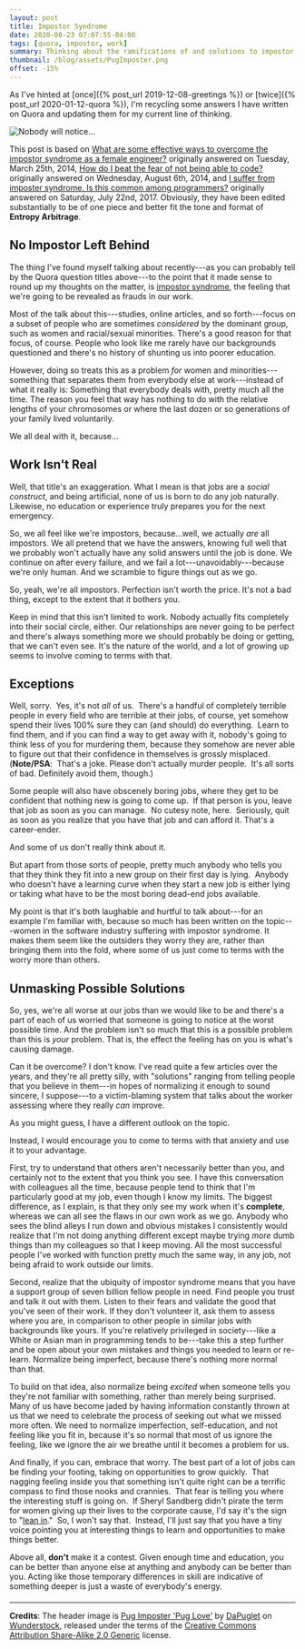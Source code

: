 ```yaml
---
layout: post
title: Impostor Syndrome
date: 2020-08-23 07:07:55-04:00
tags: [quora, impostor, work]
summary: Thinking about the ramifications of and solutions to impostor syndrome
thumbnail: /blog/assets/PugImposter.png
offset: -15%
---
```


As I've hinted at [once]({% post_url 2019-12-08-greetings %}) or [twice]({% post_url 2020-01-12-quora %}), I'm recycling some answers I have written on Quora and updating them for my current line of thinking.

![Nobody will notice...](/blog/assets/PugImposter.png "Pug Impostor")

This post is based on [<i class="fab fa-quora"></i> What are some effective ways to overcome the impostor syndrome as a female engineer?](https://www.quora.com/What-are-some-effective-ways-to-overcome-the-impostor-syndrome-as-a-female-engineer) originally answered on Tuesday, March 25th, 2014, [<i class="fab fa-quora"></i> How do I beat the fear of not being able to code?](https://www.quora.com/How-do-I-beat-the-fear-of-not-being-able-to-code) originally answered on Wednesday, August 6th, 2014, and [<i class="fab fa-quora"></i> I suffer from imposter syndrome. Is this common among programmers?](https://www.quora.com/I-suffer-from-imposter-syndrome-Is-this-common-among-programmers) originally answered on Saturday, July 22nd, 2017.  Obviously, they have been edited substantially to be of one piece and better fit the tone and format of **Entropy Arbitrage**.

## No Impostor Left Behind

The thing I've found myself talking about recently---as you can probably tell by the Quora question titles above---to the point that it made sense to round up my thoughts on the matter, is [impostor syndrome](https://en.wikipedia.org/wiki/Impostor_syndrome), the feeling that we're going to be revealed as frauds in our work.

Most of the talk about this---studies, online articles, and so forth---focus on a subset of people who are sometimes *considered* by the dominant group, such as women and racial/sexual minorities.  There's a good reason for that focus, of course.  People who look like me rarely have our backgrounds questioned and there's no history of shunting us into poorer education.

However, doing so treats this as a problem *for* women and minorities---something that separates them from everybody else at work---instead of what it really is:  Something that everybody deals with, pretty much all the time.  The reason you feel that way has nothing to do with the relative lengths of your chromosomes or where the last dozen or so generations of your family lived voluntarily.

We all deal with it, because...

## Work Isn't Real

Well, that title's an exaggeration.  What I mean is that jobs are a *social construct*, and being artificial, none of us is born to do any job naturally.  Likewise, no education or experience truly prepares you for the next emergency.

So, we all feel like we're impostors, because...well, we actually *are* all impostors.  We all pretend that we have the answers, knowing full well that we probably won't actually have any solid answers until the job is done.  We continue on after every failure, and we fail a lot---unavoidably---because we're only human.  And we scramble to figure things out as we go.

So, yeah, we're all impostors. Perfection isn't worth the price.  It's not a bad thing, except to the extent that it bothers you.

Keep in mind that this isn't limited to work.  Nobody actually fits completely into their social circle, either.  Our relationships are never going to be perfect and there's always something more we should probably be doing or getting, that we can't even see.  It's the nature of the world, and a lot of growing up seems to involve coming to terms with that.

## Exceptions

Well, sorry.  Yes, it's not *all* of us.  There's a handful of completely terrible people in every field who are terrible at their jobs, of course, yet somehow spend their lives 100% sure they can (and should) do everything.  Learn to find them, and if you can find a way to get away with it, nobody's going to think less of you for murdering them, because they somehow are never able to figure out that their confidence in themselves is grossly misplaced.  (**Note/PSA**:  That's a joke.  Please don't actually murder people.  It's all sorts of bad.  Definitely avoid them, though.)

Some people will also have obscenely boring jobs, where they get to be confident that nothing new is going to come up.  If that person is you, leave that job as soon as you can manage.  No cutesy note, here.  Seriously, quit as soon as you realize that you have that job and can afford it.  That's a career-ender.

And some of us don't really think about it.

But apart from those sorts of people, pretty much anybody who tells you that they think they fit into a new group on their first day is lying.  Anybody who doesn't have a learning curve when they start a new job is either lying or taking what have to be the most boring dead-end jobs available.

My point is that it's both laughable and hurtful to talk about---for an example I'm familiar with, because so much has been written on the topic---women in the software industry suffering with impostor syndrome.  It makes them seem like the outsiders they worry they are, rather than bringing them into the fold, where some of us just come to terms with the worry more than others.

## Unmasking Possible Solutions

So, yes, we're all worse at our jobs than we would like to be and there's a part of each of us worried that someone is going to notice at the worst possible time.  And the problem isn't so much that this is a possible problem than this is *your* problem.  That is, the effect the feeling has on you is what's causing damage.

Can it be overcome?  I don't know.  I've read quite a few articles over the years, and they're all pretty silly, with "solutions" ranging from telling people that you believe in them---in hopes of normalizing it enough to sound sincere, I suppose---to a victim-blaming system that talks about the worker assessing where they really *can* improve.

As you might guess, I have a different outlook on the topic.

Instead, I would encourage you to come to terms with that anxiety and use it to your advantage.

First, try to understand that others aren't necessarily better than you, and certainly not to the extent that you think you see.  I have this conversation with colleagues all the time, because people tend to think that I'm particularly good at my job, even though I know my limits.  The biggest difference, as I explain, is that they only see my work when it's **complete**, whereas we can all see the flaws in our own work as we go.  Anybody who sees the blind alleys I run down and obvious mistakes I consistently would realize that I'm not doing anything different except maybe trying *more* dumb things than my colleagues so that I keep moving.  All the most successful people I've worked with function pretty much the same way, in any job, not being afraid to work outside our limits.

Second, realize that the ubiquity of impostor syndrome means that you have a support group of seven billion fellow people in need.  Find people you trust and talk it out with them.  Listen to their fears and validate the good that you've seen of their work.  If they don't volunteer it, ask them to assess where you are, in comparison to other people in similar jobs with backgrounds like yours.  If you're relatively privileged in society---like a White or Asian man in programming tends to be---take this a step further and be open about your own mistakes and things you needed to learn or re-learn.  Normalize being imperfect, because there's nothing more normal than that.

To build on that idea, also normalize being *excited* when someone tells you they're not familiar with something, rather than merely being surprised.  Many of us have become jaded by having information constantly thrown at us that we need to celebrate the process of seeking out what we missed more often.  We need to normalize imperfection, self-education, and not feeling like you fit in, because it's so normal that most of us ignore the feeling, like we ignore the air we breathe until it becomes a problem for us.

And finally, if you can, embrace that worry.  The best part of a lot of jobs can be finding your footing, taking on opportunities to grow quickly.  That nagging feeling inside you that something isn't quite right can be a terrific compass to find those nooks and crannies.  That fear is telling you where the interesting stuff is going on.  If Sheryl Sandberg didn't pirate the term for women giving up their lives to the corporate cause, I'd say it's the sign to "[lean in](https://en.wikipedia.org/wiki/LeanIn.Org)."  So, I won't say that.  Instead, I'll just say that you have a tiny voice pointing you at interesting things to learn and opportunities to make things better.

Above all, **don't** make it a contest.  Given enough time and education, you can be better than anyone else at anything and anybody can be better than you.  Acting like those temporary differences in skill are indicative of something deeper is just a waste of everybody's energy.

#### <i class="fab fa-quora"></i>

* * *

**Credits**:  The header image is [Pug Imposter 'Pug Love'](https://wunderstock.com/photo/pug-imposter-pug-love_8426525097) by [DaPuglet](https://www.flickr.com/photos/43810158@N07) on [Wunderstock](https://wunderstock.com), released under the terms of the [Creative Commons Attribution Share-Alike 2.0 Generic](https://creativecommons.org/licenses/by-sa/2.0/) license.
